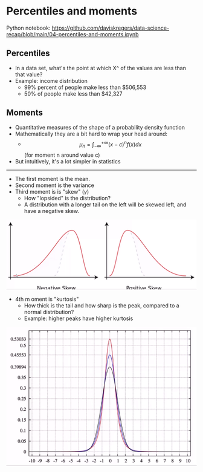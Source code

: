 # Percentiles and moments

Python notebook: https://github.com/daviskregers/data-science-recap/blob/main/04-percentiles-and-moments.ipynb

## Percentiles

- In a data set, what's the point at which X^ of the values are less than that value?
- Example: income distribution
    - 99% percent of people make less than $506,553
    - 50% of people make less than $42,327

## Moments

- Quantitative measures of the shape of a probability density function
- Mathematically they are a bit hard to wrap your head around:
    - $$ \mu _n = \int^{+\infty}_{-\infty}(x - c)^nf(x)dx $$ (for moment n around value c)
- But intuitively, it's a lot simpler in statistics

---

- The first moment is the mean.
- Second moment is the variance
- Third moment is is "skew" ($\gamma$)
    - How "lopsided" is the distribution?
    - A distribution with a longer tail on the left will be skewed left, and have a negative skew.

![moment-skew](img/moment-skew.png)

- 4th m oment is "kurtosis"
    - How thick is the tail and how sharp is the peak, compared to a normal distribution?
    - Example: higher peaks have higher kurtosis

![moment-kurtosis](img/moment-kurtosis.png)
